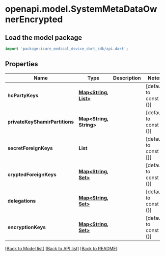 # openapi.model.SystemMetaDataOwnerEncrypted

## Load the model package
```dart
import 'package:icure_medical_device_dart_sdk/api.dart';
```

## Properties
Name | Type | Description | Notes
------------ | ------------- | ------------- | -------------
**hcPartyKeys** | [**Map<String, List<String>>**](List.md) |  | [default to const {}]
**privateKeyShamirPartitions** | **Map<String, String>** |  | [default to const {}]
**secretForeignKeys** | **List<String>** |  | [default to const []]
**cryptedForeignKeys** | [**Map<String, Set<Delegation>>**](Set.md) |  | [default to const {}]
**delegations** | [**Map<String, Set<Delegation>>**](Set.md) |  | [default to const {}]
**encryptionKeys** | [**Map<String, Set<Delegation>>**](Set.md) |  | [default to const {}]

[[Back to Model list]](../README.md#documentation-for-models) [[Back to API list]](../README.md#documentation-for-api-endpoints) [[Back to README]](../README.md)
